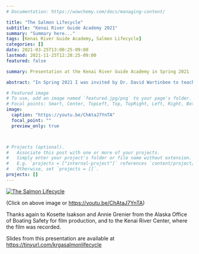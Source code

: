 ```yaml
---
# Documentation: https://wowchemy.com/docs/managing-content/

title: "The Salmon Lifecycle"
subtitle: "Kenai River Guide Academy 2021"
summary: "Summary here..."
tags: [Kenai River Guide Academy, Salmon Lifecycle]
categories: []
date: 2021-03-25T13:00:25-09:00
lastmod: 2021-11-25T12:28:25-09:00
featured: false

summary: Presentation at the Kenai River Guide Academy in Spring 2021

abstract: "In Spring 2021 I was invited by Dr. David Wartinbee to teach a short unit on the salmon lifecyle at the [Kenai River Guide Academy](http://www.krga.org/). The Guide Academy is a 5-day course that is required for all fishing guides that plan to guide clients on the Kenai River."

# Featured image
# To use, add an image named `featured.jpg/png` to your page's folder.
# Focal points: Smart, Center, TopLeft, Top, TopRight, Left, Right, BottomLeft, Bottom, BottomRight.
image:
  caption: "https://youtu.be/ChAtaJ7YnTA"
  focal_point: ""
  preview_only: true



# Projects (optional).
#   Associate this post with one or more of your projects.
#   Simply enter your project's folder or file name without extension.
#   E.g. `projects = ["internal-project"]` references `content/project/deep-learning/index.md`.
#   Otherwise, set `projects = []`.
projects: []
---
```




[![The Salmon Lifecycle](http://img.youtube.com/vi/ChAtaJ7YnTA/0.jpg)](http://www.youtube.com/watch?v=ChAtaJ7YnTA)

(Click on above image or https://youtu.be/ChAtaJ7YnTA)

Thanks again to Kosette Isakson and Annie Grenier from the Alaska Office of Boating Safety for film production, and to the Kenai River Center, where the film was recorded.

Slides from this presentation are available at [<https://tinyurl.com/krgasalmonlifecycle>](https://www.youtube.com/redirect?event=video_description&redir_token=QUFFLUhqa0JiT2M5a1ViYTlsaXRsaWVhbWp0OUtaMkF6Z3xBQ3Jtc0tsN0ZzS3JUaG5YdFQ0UHhJZFlhRDd2TGpad1NyT1JLQzJ0dW5qaDRNanc5dnNTazAtWlhTSTRyUEJfOUEyaDhMU0s2YnR0c1R1YjQyZVhadU9zQWV2VXQxdDZFUHRpTkN2NUxMdlZySzRDMFRVU1lLWQ&q=https%3A%2F%2Ftinyurl.com%2Fkrgasalmonlifecycle)


